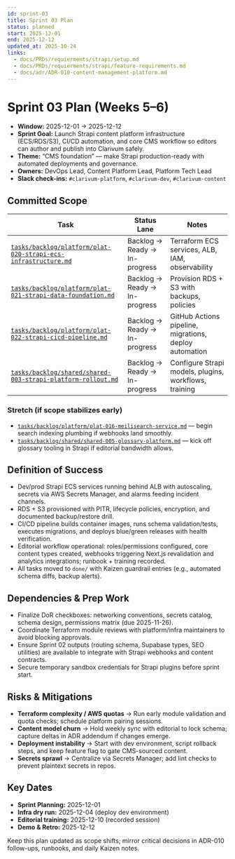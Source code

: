 ```yaml
---
id: sprint-03
title: Sprint 03 Plan
status: planned
start: 2025-12-01
end: 2025-12-12
updated_at: 2025-10-24
links:
  - docs/PRDs/requierments/strapi/setup.md
  - docs/PRDs/requierments/strapi/feature-requirements.md
  - docs/adr/ADR-010-content-management-platform.md
---
```


# Sprint 03 Plan (Weeks 5–6)

- **Window:** 2025-12-01 → 2025-12-12  
- **Sprint Goal:** Launch Strapi content platform infrastructure (ECS/RDS/S3), CI/CD automation, and core CMS workflow so editors can author and publish into Clarivum safely.
- **Theme:** “CMS foundation” — make Strapi production-ready with automated deployments and governance.
- **Owners:** DevOps Lead, Content Platform Lead, Platform Tech Lead  
- **Slack check-ins:** `#clarivum-platform`, `#clarivum-dev`, `#clarivum-content`

## Committed Scope

| Task | Status Lane | Notes |
|------|-------------|-------|
| [`tasks/backlog/platform/plat-020-strapi-ecs-infrastructure.md`](../../backlog/platform/plat-020-strapi-ecs-infrastructure.md) | Backlog → Ready → In-progress | Terraform ECS services, ALB, IAM, observability |
| [`tasks/backlog/platform/plat-021-strapi-data-foundation.md`](../../backlog/platform/plat-021-strapi-data-foundation.md) | Backlog → Ready → In-progress | Provision RDS + S3 with backups, policies |
| [`tasks/backlog/platform/plat-022-strapi-cicd-pipeline.md`](../../backlog/platform/plat-022-strapi-cicd-pipeline.md) | Backlog → Ready → In-progress | GitHub Actions pipeline, migrations, deploy automation |
| [`tasks/backlog/shared/shared-003-strapi-platform-rollout.md`](../../backlog/shared/shared-003-strapi-platform-rollout.md) | Backlog → Ready → In-progress | Configure Strapi models, plugins, workflows, training |

### Stretch (if scope stabilizes early)

- [`tasks/backlog/platform/plat-016-meilisearch-service.md`](../../backlog/platform/plat-016-meilisearch-service.md) — begin search indexing plumbing if webhooks land smoothly.
- [`tasks/backlog/shared/shared-005-glossary-platform.md`](../../backlog/shared/shared-005-glossary-platform.md) — kick off glossary tooling in Strapi if editorial bandwidth allows.

## Definition of Success

- Dev/prod Strapi ECS services running behind ALB with autoscaling, secrets via AWS Secrets Manager, and alarms feeding incident channels.
- RDS + S3 provisioned with PITR, lifecycle policies, encryption, and documented backup/restore drill.
- CI/CD pipeline builds container images, runs schema validation/tests, executes migrations, and deploys blue/green releases with health verification.
- Editorial workflow operational: roles/permissions configured, core content types created, webhooks triggering Next.js revalidation and analytics integrations; runbook + training recorded.
- All tasks moved to `done/` with Kaizen guardrail entries (e.g., automated schema diffs, backup alerts).

## Dependencies & Prep Work

- Finalize DoR checkboxes: networking conventions, secrets catalog, schema design, permissions matrix (due 2025-11-26).
- Coordinate Terraform module reviews with platform/infra maintainers to avoid blocking approvals.
- Ensure Sprint 02 outputs (routing schema, Supabase types, SEO utilities) are available to integrate with Strapi webhooks and content contracts.
- Secure temporary sandbox credentials for Strapi plugins before sprint start.

## Risks & Mitigations

- **Terraform complexity / AWS quotas** → Run early module validation and quota checks; schedule platform pairing sessions.
- **Content model churn** → Hold weekly sync with editorial to lock schema; capture deltas in ADR addendum if changes emerge.
- **Deployment instability** → Start with dev environment, script rollback steps, and keep feature flag to gate CMS-sourced content.
- **Secrets sprawl** → Centralize via Secrets Manager; add lint checks to prevent plaintext secrets in repos.

## Key Dates

- **Sprint Planning:** 2025-12-01  
- **Infra dry run:** 2025-12-04 (deploy dev environment)  
- **Editorial training:** 2025-12-10 (recorded session)  
- **Demo & Retro:** 2025-12-12

Keep this plan updated as scope shifts; mirror critical decisions in ADR-010 follow-ups, runbooks, and daily Kaizen notes.
